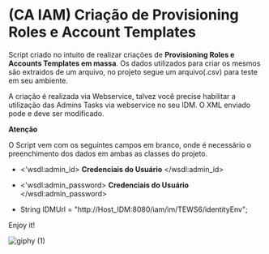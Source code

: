 # (CA IAM) Criação de Provisioning Roles e Account Templates
Script criado no intuito de realizar criações de **Provisioning Roles e Accounts Templates em massa**.
Os dados utilizados para criar os mesmos são extraidos de um arquivo, no projeto segue um arquivo(.csv) para teste em seu ambiente.

A criação é realizada via Webservice, talvez você precise habilitar a utilização das Admins Tasks via webservice no seu IDM.
O XML enviado pode e deve ser modificado.

**Atenção**

O Script vem com os seguintes campos em branco, onde é necessário o preenchimento dos dados em ambas as classes do projeto.

- <'wsdl:admin_id> **Credenciais do Usuário** </wsdl:admin_id>


- <'wsdl:admin_password> **Credenciais do Usuário** </wsdl:admin_password> 

- String IDMUrl = "http://Host_IDM:8080/iam/im/TEWS6/identityEnv";

Enjoy it!

![giphy (1)](https://user-images.githubusercontent.com/69530029/98310055-d5650180-1faa-11eb-8c2e-b77f907dbc10.gif)
